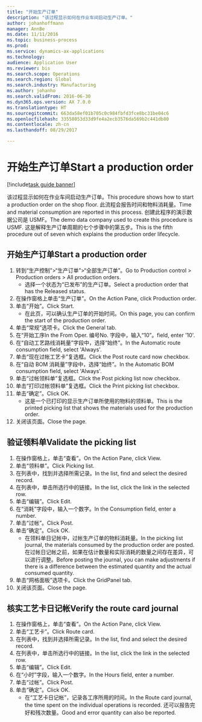 ```yaml
--- 
title: "开始生产订单"
description: "该过程显示如何在作业车间启动生产订单。"
author: johanhoffmann
manager: AnnBe
ms.date: 11/11/2016
ms.topic: business-process
ms.prod: 
ms.service: dynamics-ax-applications
ms.technology: 
audience: Application User
ms.reviewer: bis
ms.search.scope: Operations
ms.search.region: Global
ms.search.industry: Manufacturing
ms.author: johanho
ms.search.validFrom: 2016-06-30
ms.dyn365.ops.version: AX 7.0.0
ms.translationtype: HT
ms.sourcegitcommit: 663da58ef01b705c0c984fbfd3fce8bc31be04c6
ms.openlocfilehash: 33558053d33d9fe4a2ecb3576da569b2c441db80
ms.contentlocale: zh-cn
ms.lasthandoff: 08/29/2017

---
```

# <a name="start-a-production-order"></a><span data-ttu-id="47cc1-103">开始生产订单</span><span class="sxs-lookup"><span data-stu-id="47cc1-103">Start a production order</span></span>

[!include[task guide banner](../../includes/task-guide-banner.md)]

<span data-ttu-id="47cc1-104">该过程显示如何在作业车间启动生产订单。</span><span class="sxs-lookup"><span data-stu-id="47cc1-104">This procedure shows how to start a production order on the shop floor.</span></span> <span data-ttu-id="47cc1-105">此流程会报告时间和物料消耗量。</span><span class="sxs-lookup"><span data-stu-id="47cc1-105">Time and material consumption are reported in this process.</span></span> <span data-ttu-id="47cc1-106">创建此程序的演示数据公司是 USMF。</span><span class="sxs-lookup"><span data-stu-id="47cc1-106">The demo data company used to create this procedure is USMF.</span></span> <span data-ttu-id="47cc1-107">这是解释生产订单周期的七个步骤中的第五步。</span><span class="sxs-lookup"><span data-stu-id="47cc1-107">This is the fifth procedure out of seven which explains the production order lifecycle.</span></span>


## <a name="start-a-production-order"></a><span data-ttu-id="47cc1-108">开始生产订单</span><span class="sxs-lookup"><span data-stu-id="47cc1-108">Start a production order</span></span>
1. <span data-ttu-id="47cc1-109">转到“生产控制”>“生产订单”>“全部生产订单”。</span><span class="sxs-lookup"><span data-stu-id="47cc1-109">Go to Production control > Production orders > All production orders.</span></span>
    * <span data-ttu-id="47cc1-110">选择一个状态为“已发布”的生产订单。</span><span class="sxs-lookup"><span data-stu-id="47cc1-110">Select a production order that has the Released status.</span></span>  
2. <span data-ttu-id="47cc1-111">在操作窗格上单击“生产订单”。</span><span class="sxs-lookup"><span data-stu-id="47cc1-111">On the Action Pane, click Production order.</span></span>
3. <span data-ttu-id="47cc1-112">单击“开始”。</span><span class="sxs-lookup"><span data-stu-id="47cc1-112">Click Start.</span></span>
    * <span data-ttu-id="47cc1-113">在此页，可以确认生产订单的开始时间。</span><span class="sxs-lookup"><span data-stu-id="47cc1-113">On this page, you can confirm the start of the production order.</span></span>  
4. <span data-ttu-id="47cc1-114">单击“常规”选项卡。</span><span class="sxs-lookup"><span data-stu-id="47cc1-114">Click the General tab.</span></span>
5. <span data-ttu-id="47cc1-115">在“开始工序</span><span class="sxs-lookup"><span data-stu-id="47cc1-115">In the From Oper.</span></span> <span data-ttu-id="47cc1-116">编号</span><span class="sxs-lookup"><span data-stu-id="47cc1-116">No.</span></span> <span data-ttu-id="47cc1-117">字段中，输入“10”。</span><span class="sxs-lookup"><span data-stu-id="47cc1-117">field, enter '10'.</span></span>
6. <span data-ttu-id="47cc1-118">在“自动工艺路线消耗量”字段中，选择“始终”。</span><span class="sxs-lookup"><span data-stu-id="47cc1-118">In the Automatic route consumption field, select 'Always'.</span></span>
7. <span data-ttu-id="47cc1-119">单击“现在过帐工艺卡”复选框。</span><span class="sxs-lookup"><span data-stu-id="47cc1-119">Click the Post route card now checkbox.</span></span>
8. <span data-ttu-id="47cc1-120">在“自动 BOM 消耗量”字段中，选择“始终”。</span><span class="sxs-lookup"><span data-stu-id="47cc1-120">In the Automatic BOM consumption field, select 'Always'.</span></span>
9. <span data-ttu-id="47cc1-121">单击“过帐领料单”复选框。</span><span class="sxs-lookup"><span data-stu-id="47cc1-121">Click the Post picking list now checkbox.</span></span>
10. <span data-ttu-id="47cc1-122">单击“打印过帐领料单”复选框。</span><span class="sxs-lookup"><span data-stu-id="47cc1-122">Click the Print picking list checkbox.</span></span>
11. <span data-ttu-id="47cc1-123">单击“确定”。</span><span class="sxs-lookup"><span data-stu-id="47cc1-123">Click OK.</span></span>
    * <span data-ttu-id="47cc1-124">这是一个已打印的显示生产订单所使用的物料的领料单。</span><span class="sxs-lookup"><span data-stu-id="47cc1-124">This is the printed picking list that shows the materials used for the production order.</span></span>  
12. <span data-ttu-id="47cc1-125">关闭该页面。</span><span class="sxs-lookup"><span data-stu-id="47cc1-125">Close the page.</span></span>

## <a name="validate-the-picking-list"></a><span data-ttu-id="47cc1-126">验证领料单</span><span class="sxs-lookup"><span data-stu-id="47cc1-126">Validate the picking list</span></span>
1. <span data-ttu-id="47cc1-127">在操作窗格上，单击“查看”。</span><span class="sxs-lookup"><span data-stu-id="47cc1-127">On the Action Pane, click View.</span></span>
2. <span data-ttu-id="47cc1-128">单击“领料单”。</span><span class="sxs-lookup"><span data-stu-id="47cc1-128">Click Picking list.</span></span>
3. <span data-ttu-id="47cc1-129">在列表中，找到并选择所需记录。</span><span class="sxs-lookup"><span data-stu-id="47cc1-129">In the list, find and select the desired record.</span></span>
4. <span data-ttu-id="47cc1-130">在列表中，单击所选行中的链接。</span><span class="sxs-lookup"><span data-stu-id="47cc1-130">In the list, click the link in the selected row.</span></span>
5. <span data-ttu-id="47cc1-131">单击“编辑”。</span><span class="sxs-lookup"><span data-stu-id="47cc1-131">Click Edit.</span></span>
6. <span data-ttu-id="47cc1-132">在“消耗”字段中，输入一个数字。</span><span class="sxs-lookup"><span data-stu-id="47cc1-132">In the Consumption field, enter a number.</span></span>
7. <span data-ttu-id="47cc1-133">单击“过帐”。</span><span class="sxs-lookup"><span data-stu-id="47cc1-133">Click Post.</span></span>
8. <span data-ttu-id="47cc1-134">单击“确定”。</span><span class="sxs-lookup"><span data-stu-id="47cc1-134">Click OK.</span></span>
    * <span data-ttu-id="47cc1-135">在领料单日记帐中，过帐生产订单的物料消耗量。</span><span class="sxs-lookup"><span data-stu-id="47cc1-135">In the picking list journal, the materials consumed by the production order are posted.</span></span> <span data-ttu-id="47cc1-136">在过帐日记帐之前，如果在估计数量和实际消耗的数量之间存在差异，可以进行调整。</span><span class="sxs-lookup"><span data-stu-id="47cc1-136">Before posting the journal, you can make adjustments if there is a difference between the estimated quantity and the actual consumed quantity.</span></span>  
9. <span data-ttu-id="47cc1-137">单击“网格面板”选项卡。</span><span class="sxs-lookup"><span data-stu-id="47cc1-137">Click the GridPanel tab.</span></span>
10. <span data-ttu-id="47cc1-138">关闭该页面。</span><span class="sxs-lookup"><span data-stu-id="47cc1-138">Close the page.</span></span>

## <a name="verify-the-route-card-journal"></a><span data-ttu-id="47cc1-139">核实工艺卡日记帐</span><span class="sxs-lookup"><span data-stu-id="47cc1-139">Verify the route card journal</span></span>
1. <span data-ttu-id="47cc1-140">在操作窗格上，单击“查看”。</span><span class="sxs-lookup"><span data-stu-id="47cc1-140">On the Action Pane, click View.</span></span>
2. <span data-ttu-id="47cc1-141">单击“工艺卡”。</span><span class="sxs-lookup"><span data-stu-id="47cc1-141">Click Route card.</span></span>
3. <span data-ttu-id="47cc1-142">在列表中，找到并选择所需记录。</span><span class="sxs-lookup"><span data-stu-id="47cc1-142">In the list, find and select the desired record.</span></span>
4. <span data-ttu-id="47cc1-143">在列表中，单击所选行中的链接。</span><span class="sxs-lookup"><span data-stu-id="47cc1-143">In the list, click the link in the selected row.</span></span>
5. <span data-ttu-id="47cc1-144">单击“编辑”。</span><span class="sxs-lookup"><span data-stu-id="47cc1-144">Click Edit.</span></span>
6. <span data-ttu-id="47cc1-145">在“小时”字段，输入一个数字。</span><span class="sxs-lookup"><span data-stu-id="47cc1-145">In the Hours field, enter a number.</span></span>
7. <span data-ttu-id="47cc1-146">单击“过帐”。</span><span class="sxs-lookup"><span data-stu-id="47cc1-146">Click Post.</span></span>
8. <span data-ttu-id="47cc1-147">单击“确定”。</span><span class="sxs-lookup"><span data-stu-id="47cc1-147">Click OK.</span></span>
    * <span data-ttu-id="47cc1-148">在“工艺卡日记帐”，记录各工序所用的时间。</span><span class="sxs-lookup"><span data-stu-id="47cc1-148">In the Route card journal, the time spent on the individual operations is recorded.</span></span> <span data-ttu-id="47cc1-149">还可以报告完好和残次数量。</span><span class="sxs-lookup"><span data-stu-id="47cc1-149">Good and error quantity can also be reported.</span></span>  


